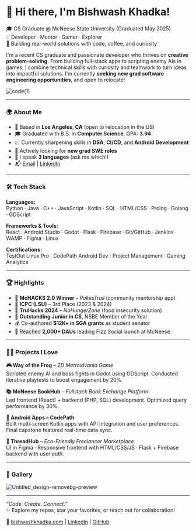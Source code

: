 # 👋 Hi there, I'm Bishwash Khadka!

🎓 CS Graduate @ McNeese State University (Graduated May 2025)  
💡 Developer · Mentor · Gamer · Explorer  
🚀 Building real-world solutions with code, coffee, and curiosity

I'm a recent CS graduate and passionate developer who thrives on **creative problem-solving**. From building full-stack apps to scripting enemy AIs in games, I combine technical skills with curiosity and teamwork to turn ideas into impactful solutions. I'm currently **seeking new grad software engineering opportunities**, and open to relocate!

![code(1)](https://github.com/biswaskdk/biswaskdk/assets/144484530/1c6232fa-6b6c-4d41-ad7f-f52fdd56c064)

---

### 🌍 About Me

- 📍 Based in **Los Angeles, CA** (open to relocation in the US)
- 🎓 Graduated with B.S. in **Computer Science**, GPA: **3.94**
- 📈 Currently sharpening skills in **DSA**, **CI/CD**, and **Android Development**
- 🤝 Actively looking for **new grad SWE roles**
- 💬 I speak **3 languages** (ask me which!)
- 📬 [Email](mailto:biswaskhadka10@gmail.com) | [LinkedIn](https://linkedin.com/in/biswaskdk)

---

### 🛠️ Tech Stack

**Languages:**  
Python · Java · C++ · JavaScript · Kotlin · SQL · HTML/CSS · Prolog · Golang · GDScript  

**Frameworks & Tools:**  
React · Android Studio · Godot · Flask · Firebase · Git/GitHub · Jenkins · WAMP · Figma · Linux  

**Certifications:**  
TestOut Linux Pro · CodePath Android Dev · Project Management · Gaming Analytics

---

### 🏆 Highlights

- 🥇 **McHACKS 2.0 Winner** – *PokesTrail* (community mentorship app)
- 🥉 **ICPC (LSU)** – 3rd Place (2023 & 2024)
- 🥉 **TruHacks 2024** – *NoHungerZone* (food insecurity solution)
- 👑 **Outstanding Junior in CS**, NSBE Member of the Year
- 💰 Co-authored **$12K+ in SGA grants** as student senator
- 📲 Reached **2,000+ DAUs** leading Fizz Social launch at McNeese

---

### 🧑‍💻 Projects I Love

**🎮 Way of the Frog** – *2D Metroidvania Game*  
Scripted enemy AI and boss fights in Godot using GDScript. Conducted iterative playtests to boost engagement by 20%.

**📚 McNeese BookHub** – *Fullstack Book Exchange Platform*  
Led frontend (React) + backend (PHP, SQL) development. Optimized query performance by 30%.

**📱 Android Apps – CodePath**  
Built multi-screen Kotlin apps with API integration and user preferences. Final capstone featured real-time data sync.

**🌱 ThreadHub** – *Eco-Friendly Freelancer Marketplace*  
UI in Figma · Responsive frontend with HTML/CSS/JS · Flask + Firebase backend with user auth.

---

### 📸 Gallery

![Untitled_design-removebg-preview](https://github.com/biswaskdk/biswaskdk/assets/144484530/eb0af925-ff22-4cb7-9fd0-c69870521178)

---

_“Code. Create. Connect.”_  
✨ Explore my repos, star your favorites, or reach out for collaboration!

🔗 [bishwashkhadka.com](https://bishwashkhadka.com) | [LinkedIn](https://linkedin.com/in/biswaskdk) | [GitHub](https://github.com/biswaskdk)

